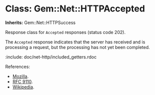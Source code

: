 # Class: Gem::Net::HTTPAccepted
**Inherits:** Gem::Net::HTTPSuccess
    

Response class for `Accepted` responses (status code 202).

The `Accepted` response indicates that the server has received and is
processing a request, but the processing has not yet been completed.

:include: doc/net-http/included_getters.rdoc

References:

*   [Mozilla](https://developer.mozilla.org/en-US/docs/Web/HTTP/Status/202).
*   [RFC 9110](https://www.rfc-editor.org/rfc/rfc9110.html#name-202-accepted).
*   [Wikipedia](https://en.wikipedia.org/wiki/List_of_HTTP_status_codes#202).



